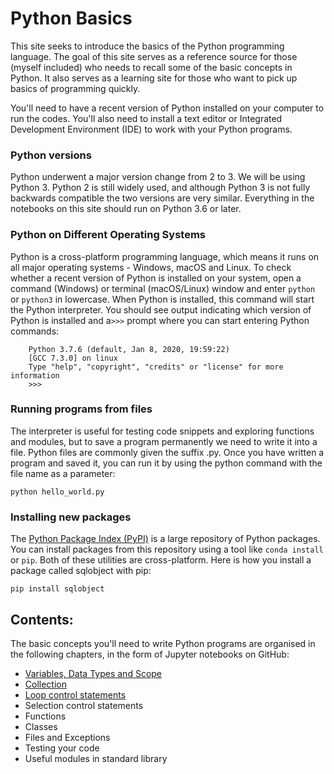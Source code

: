 # Python Basics

   This site seeks to introduce the basics of the Python programming language. The goal of this site serves as a reference source for those (myself included) who needs to recall some of the basic concepts in Python. It also serves as a learning site for those who want to pick up basics of programming quickly.

   You'll need to have a recent version of Python installed on your computer to run the codes. You'll also need to install a text editor or Integrated Development Environment (IDE) to work with your Python programs.

### Python versions

Python underwent a major version change from 2 to 3. We will be using Python 3. Python 2 is still widely used, and although Python 3 is not fully backwards compatible the two versions are very similar. Everything in the notebooks on this site should run on Python 3.6 or later. 

### Python on Different Operating Systems

Python is a cross-platform programming language, which means it runs on all major operating systems - Windows, macOS and Linux. To check whether a recent version of Python is installed on your system, open a command (Windows) or terminal (macOS/Linux) window and enter `python` or `python3` in lowercase. When Python is installed, this command will start the Python interpreter. You should see output indicating which version of Python is installed and a`>>>` prompt where you can start entering Python commands:

```
    Python 3.7.6 (default, Jan 8, 2020, 19:59:22)
    [GCC 7.3.0] on linux
    Type "help", "copyright", "credits" or "license" for more information
    >>>
```

### Running programs from files

The interpreter is useful for testing code snippets and exploring functions and modules, but to save a program permanently we need to write it into a file. Python files are commonly given the suffix .py. Once you have written a program and saved it, you can run it by using the python command with the file name as a parameter:

    python hello_world.py

### Installing new packages

The [Python Package Index (PyPI)](https://pypi.org/) is a large repository of Python packages. You can install packages from this repository using a tool like `conda install` or `pip`. Both of these utilities are cross-platform. Here is how you install a package called sqlobject with pip:

    pip install sqlobject


## Contents:

The basic concepts you'll need to write Python programs are organised in the following chapters, in the form of Jupyter notebooks on GitHub:

   + [Variables, Data Types and Scope](https://github.com/colintanwh/python-basics/blob/master/variables.ipynb)
   + [Collection](https://github.com/colintanwh/python-basics/blob/master/collection.ipynb)
   + [Loop control statements](https://github.com/colintanwh/python-basics/blob/master/loops.ipynb)
   + Selection control statements
   + Functions
   + Classes
   + Files and Exceptions
   + Testing your code
   + Useful modules in standard library
